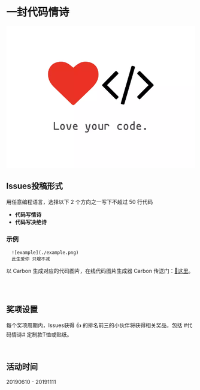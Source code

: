 # 一封代码情诗

![logo](./logo.png)

## Issues投稿形式

  用任意编程语言，选择以下 2 个方向之一写下不超过 50 行代码

  * **代码写情诗**
  * **代码写决绝诗**

### 示例
```
  ![example](./example.png)
  此生爱你 只增不减
```

以 Carbon 生成对应的代码图片，在线代码图片生成器 Carbon 传送门：[👀这里](https://carbon.now.sh)。

<br/>
<br/>

## 奖项设置

每个奖项周期内，Issues获得 👍 的排名前三的小伙伴将获得相关奖品，包括 #代码情诗# 定制款T恤或贴纸。
  
<br/>
  
## 活动时间

20190610 - 20191111

